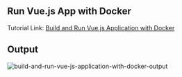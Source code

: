 ## Run Vue.js App with Docker
Tutorial Link: [Build and Run Vue.js Application with Docker](https://www.mynotepaper.com/build-and-run-vuejs-application-with-docker.html)

## Output
![build-and-run-vue-js-application-with-docker-output](https://user-images.githubusercontent.com/13184472/67418190-239ba280-f5ec-11e9-89ff-0d2fe7878430.png)
